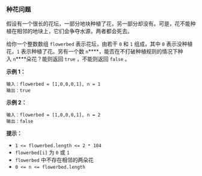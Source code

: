 ### 种花问题 ###
假设有一个很长的花坛，一部分地块种植了花，另一部分却没有。可是，花不能种植在相邻的地块上，它们会争夺水源，两者都会死去。

给你一个整数数组 `flowerbed` 表示花坛，由若干 `0` 和 `1` 组成，其中 `0` 表示没种植花，`1` 表示种植了花。另有一个数 `n`****，能否在不打破种植规则的情况下种入 `n`****朵花？能则返回 `true` ，不能则返回 `false` 。



**示例 1：**

```
输入：flowerbed = [1,0,0,0,1], n = 1
输出：true
```

**示例 2：**

```
输入：flowerbed = [1,0,0,0,1], n = 2
输出：false
```



**提示：**

* `1 <= flowerbed.length <= 2 * 104`
* `flowerbed[i]` 为 `0` 或 `1`
* `flowerbed` 中不存在相邻的两朵花
* `0 <= n <= flowerbed.length`

